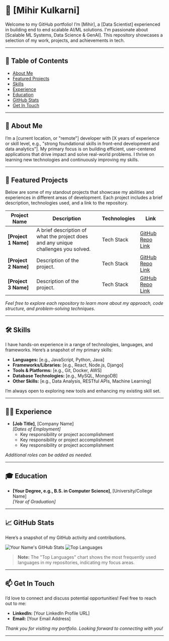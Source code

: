 # 💼 [Mihir Kulkarni] 

Welcome to my GitHub portfolio! I’m [Mihir], a [Data Scientist] experienced in building end to end scalable AI/ML solutions. I'm passionate about [Scalable ML Systems, Data Science & GenAI]. This repository showcases a selection of my work, projects, and achievements in tech.

---

## 📌 Table of Contents
- [About Me](#about-me)
- [Featured Projects](#featured-projects)
- [Skills](#skills)
- [Experience](#experience)
- [Education](#education)
- [GitHub Stats](#github-stats)
- [Get In Touch](#get-in-touch)

---

## 📖 About Me

I’m a [current location, or "remote"] developer with [X years of experience or skill level, e.g., "strong foundational skills in front-end development and data analytics"]. My primary focus is on building efficient, user-centered applications that drive impact and solve real-world problems. I thrive on learning new technologies and continuously improving my skills.

---

## 🚀 Featured Projects

Below are some of my standout projects that showcase my abilities and experiences in different areas of development. Each project includes a brief description, technologies used, and a link to the repository.

| Project Name | Description | Technologies | Link |
|--------------|-------------|--------------|------|
| **[Project 1 Name]** | A brief description of what the project does and any unique challenges you solved. | Tech Stack | [GitHub Repo Link](#) |
| **[Project 2 Name]** | Description of the project. | Tech Stack | [GitHub Repo Link](#) |
| **[Project 3 Name]** | Description of the project. | Tech Stack | [GitHub Repo Link](#) |

*Feel free to explore each repository to learn more about my approach, code structure, and problem-solving techniques.*

---

## 🛠 Skills

I have hands-on experience in a range of technologies, languages, and frameworks. Here’s a snapshot of my primary skills:

- **Languages:** [e.g., JavaScript, Python, Java]
- **Frameworks/Libraries:** [e.g., React, Node.js, Django]
- **Tools & Platforms:** [e.g., Git, Docker, AWS]
- **Database Technologies:** [e.g., MySQL, MongoDB]
- **Other Skills:** [e.g., Data Analysis, RESTful APIs, Machine Learning]

I’m always open to exploring new tools and enhancing my existing skill set.

---

## 🧑‍💻 Experience

- **[Job Title]**, [Company Name]  
  *[Dates of Employment]*  
  - Key responsibility or project accomplishment
  - Key responsibility or project accomplishment
  - Key responsibility or project accomplishment

*Additional roles can be added as needed.*

---

## 🎓 Education

- **[Your Degree, e.g., B.S. in Computer Science]**, [University/College Name]  
  *[Year of Graduation]*

---

## 📈 GitHub Stats

Here’s a snapshot of my GitHub activity and contributions.

![Your Name's GitHub Stats](https://github-readme-stats.vercel.app/api?username=YourGitHubUsername&show_icons=true&theme=dracula)
![Top Languages](https://github-readme-stats.vercel.app/api/top-langs/?username=YourGitHubUsername&layout=compact&theme=dracula)

> **Note:** The "Top Languages" chart shows the most frequently used languages in my repositories, indicating my focus areas.

---

## 📫 Get In Touch

I’d love to connect and discuss potential opportunities! Feel free to reach out to me:

- **LinkedIn:** [Your LinkedIn Profile URL]
- **Email:** [Your Email Address]

*Thank you for visiting my portfolio. Looking forward to connecting with you!*

---


